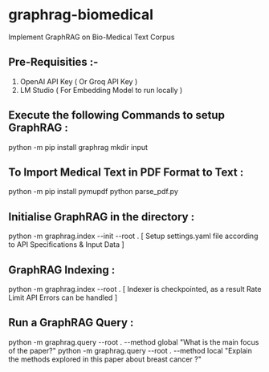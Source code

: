 # graphrag-biomedical
Implement GraphRAG on Bio-Medical Text Corpus

## Pre-Requisities :-
1. OpenAI API Key ( Or Groq API Key )
2. LM Studio ( For Embedding Model to run locally )
   
## Execute the following Commands to setup GraphRAG :

python -m pip install graphrag
mkdir input

## To Import Medical Text in PDF Format to Text :
python -m pip install pymupdf
python parse_pdf.py

## Initialise GraphRAG in the directory :
python -m graphrag.index --init --root .
[ Setup settings.yaml file according to API Specifications & Input Data ]

## GraphRAG Indexing :
python -m graphrag.index --root .
[ Indexer is checkpointed, as a result Rate Limit API Errors can be handled ]

## Run a GraphRAG Query :
python -m graphrag.query --root . --method global "What is the main focus of the paper?"
python -m graphrag.query --root . --method local "Explain the methods explored in this paper about breast cancer ?"
